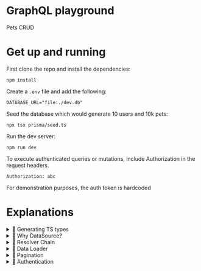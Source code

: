 # GraphQL playground

Pets CRUD

# Get up and running

First clone the repo and install the dependencies:

```
npm install
```

Create a `.env` file and add the following:

```
DATABASE_URL="file:./dev.db"
```

Seed the database which would generate 10 users and 10k pets:

```
npx tsx prisma/seed.ts
```

Run the dev server:

```
npm run dev
```

To execute authenticated queries or mutations, include Authorization in the request headers.

```
Authorization: abc
```

For demonstration purposes, the auth token is hardcoded

# Explanations

<details>
  <summary>🍿 Generating TS types</summary>

---

# Overview

Types are generated from the GraphQL schema using codegen as described here: [Generating TS types](https://www.apollographql.com/docs/apollo-server/workflow/generate-types)

The configuration file can be found at `./codegen.ts`.

# Type Mapping

Here's an example snippet from the configuration:

```js
config: {
    ...,
    mappers: {
      User: "../models#UserModel",
      Pet: "../models#PetModel",
    },
    useIndexSignature: true,
  }
```

Often, the schema from the database or API differs from the GraphQL schema, requiring mapping between the two types.

For instance, consider the `Pet` type in the GraphQL schema:

- **GraphQL Schema**: The `owner` field resolves to a `User` type.
- **Database**: The owner is referenced by a `userId`.

This discrepancy arises because the `Pet` type does not directly include a `userId` field but instead defines an `owner` field. This causes TypeScript type issues in resolvers.

To resolve this, define a `PetModel` type that matches the database structure and configure codegen to use that type instead.

</details>

<details>
  <summary>🍿 Why DataSource?</summary>

---

We can use `fetch` (REST API) or directly query the database in the resolver, so why use a `DataSource`?

Let's say our pets resolvers returns 100 pets then we need to make an additional 100 calls to get the owner info. And if they all have the same owner then we are sending 100 calls to fetch a single onwer.

😱 N+1 issue

```
{
  pets {
    # 1
    id
    owner {
      # N calls for N tracks
      username
    }
  }
}
```

To solve this issue, the datasource help handle caching, deduplication, and errors while resolving operations.

And because it's a common task to fetch data with REST, Apollo provides a dedicated `DataSource` class just for that: see [@apollo/datasource-rest](https://github.com/apollographql/datasource-rest)

Initially,it would stores the request's URL (e.g: `/users/id_1`) before making that request. Then it performs a request and stores the result along with the request's URL in its memoized cache.

If any resolver in the same context attemps the get the same user, it just returns a response from the cache, without making another request.

If we want to share the cached results between multiple context, need to pass the `cache` object to the REST datasource.

Example code:

```ts
const { url } = await startStandaloneServer(server, {
  context: async ({ req }) => {
    const token = getTokenFromRequest(req);
    // We'll take Apollo Server's cache
    // and pass it to each of our data sources
    const { cache } = server;

    return {
      dataSources: {
        moviesAPI: new MoviesAPI({ cache, token }),
        personalizationAPI: new PersonalizationAPI({ cache }),
      },
    };
  },
});
```

We can verify if the cache worked by trying to run the same query multiple times (using Apollo Studioa) and see how fast we got the response the second time.

In this project, we use the datasource pattern to fetch data from the database, but caching is not yet implemented!

- 📚 [Fetching from REST
  ](https://www.apollographql.com/docs/apollo-server/data/fetching-rest)
- 📚 [Lift-off II: Resolvers
  ](https://www.apollographql.com/tutorials/lift-off-part2/03-apollo-restdatasource)

</details>

<details>
  <summary>🍿 Resolver Chain</summary>

---

Suppose we want to include the owner for each pet. One approach is to first fetch all the pets and then map through each pet to fetch its owner

```ts
pets: async (_, _input, { dataSources }) => {
  const pets = await dataSources.pet.getPets();

  const petsWithOwner = pets.map((pet) => ({
    ...pet,
    owner: await dataSources.user.getPetOwner(pet.id),
  }));

  return pets;
};
```

However, there is a big issue in this approach. We do the mapping and retriving the user data even when the client query doesn't ask for the `onwer`field.

```
query {
  pets: {
    type
  }
}
```

Thus, instead of putting all the work in the `Query.pets`, we can create another resolver function for `Pet.owner` (see the implementation in `resolvers.ts`)

```ts
Pet: {
    async owner(pet, _, { dataSources }) {
      const owner = await dataSources.user.getPetOwner(pet.userId);

      return owner;
    },
  }
```

</details>

<details>
  <summary>🍿 Data Loader</summary>

---

Use-case: deduplicating and **batching object loads** from a data store. It provides a memoization cache, which avoids loading the same object multiple times during a single GraphQL request.

Suppose we need to fetch the owners of 5 pets. Notice that `userId-2` is duplicated:

```
// pets array:
[
  {
    id: 'pet-1',
    ownerId: 'userId-1'
  },
   {
    id: 'pet-2',
    ownerId: 'userId-2'
  },
   {
    id: 'pet-3',
    ownerId: 'userId-2'
  },
   {
    id: 'pet-4',
    ownerId: 'userId-3'
  },
   {
    id: 'pet-5',
    ownerId: 'userId-4'
  },
]
```

Previously, this required 5 separate requests to fetch the 5 users.

```
- fetchUser(userId-1)
- fetchUser(userId-2)
- fetchUser(userId-2)
- fetchUser(userId-3)
- fetchUser(userId-4)
```

With a dataloader, all 5 IDs are passed in, duplicates are removed, and a single batch request is made to fetch the users:

```
// 1 batch request, with duplicates removed
fetchUsers([userId-1, userId-2, userId-3, userId-4])
```

See the implementation in `src/datasources/user.ts`

The dataloader requires API support for batch requests.

📚 [Data loaders with TypeScript & Apollo Server](https://www.apollographql.com/tutorials/dataloaders-typescript)

</details>

<details>
  <summary>🍿 Pagination</summary>

---

# Offset Pagination

```sql
SELECT * FROM pets LIMIT 10 OFFSET 50
```

or with graphql

```
type Query {
  pets(limit: Int!, page: Int!): [Pet!]!
}
```

Problems:

- performance issue - database scans all 50 rows to skip them
- slower as offset increases
- inconsistent results - duplicate records if new items added while paginating

# Cursor Pagination

A cursor is a stable identifier that points to an item on the list. Clients can use this cursor to instruct API to give them a number of results before or after this cursor.

```sql
SELECT * FROM pets
WHERE id > 15 -- last id client saw
LIMIT 10
```

or with graphql

```
type Query {
  pets(limit: Int!, after: String): [Pet!]!
}
```

The concept of "page" does not exist in the cursor-based pagination, thus, we cannot skip ahead to any page and we do not know how many pages there are.

Why it's better:

- Uses primary key (already indexed)
- Can jump directly to any id in index
- Consistent performance regardless of page depth
- No missed/duplicated records

In the cursor pagination, the server always provides what the next cursor is. For example:

```
{
  "data": {
      "pets": {
        "next": "1000",
        "items": [{},{},{}]
      }
  }
}
```

In this project, we implemented cursor-based pagination using the connection pattern for the `pets` query.

- 📚 [GraphQL Pagination](https://graphql.org/learn/pagination/)
- 📚 [Pagination algorithm - Specifications](https://relay.dev/graphql/connections.htm#sec-Pagination-algorithm)
- 📚 [Prisma Pagination](https://www.prisma.io/docs/orm/prisma-client/queries/pagination)
- 📚 [Project - Metaphysics](https://github.com/artsy/metaphysics)

</details>

<details>
  <summary>🍿 Authentication</summary>

---

# Overview

**Authentication**: Used to identify a user. To determine if they are who they say they are.

- Provide the user to resolvers
- Should not be coupled to a resolver
- Can protect some of Schema and not all of it
- Can provide field level protection

**Authorization**: Used to determine if a user is allowed to perform certain operations on certain resources.

- Should not be coupled to a resolver
- Can provide field level custom rules
- Can authorize some of the schema and not allmn

</details>
